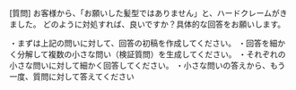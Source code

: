 [質問]
お客様から、「お願いした髪型ではありません」と、ハードクレームがきました。
どのように対処すれば、良いですか？具体的な回答をお願いします。
 
・まずは上記の問いに対して、回答の初稿を作成してください。
・回答を細かく分解して複数の小さな問い（検証質問）を生成してください。
・それぞれの小さな問いに対して細かく回答してください。
・小さな問いの答えから、もう一度、質問に対して答えてください
